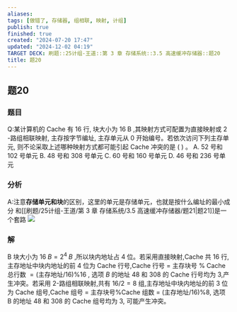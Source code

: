 ```yaml
---
aliases: 
tags: [做错了, 存储器, 组相联, 映射, 计组]
publish: true
finished: true
created: "2024-07-20 17:47"
updated: "2024-12-02 04:19"
TARGET DECK: 刷题::25计组-王道::第 3 章 存储系统::3.5 高速缓冲存储器::题20
title: 题20
---
```

## 题20
### 题目
Q:某计算机的 Cache 有 16 行, 块大小为 ${16}\mathrm{\;B}$ ,其映射方式可配置为直接映射或 2 -路组相联映射, 主存按字节编址, 主存单元从 0 开始编号。若依次访问下列主存单元, 则不论采取上述哪种映射方式都可能引起 Cache 冲突的是 ( ) 。
A. 52 号和 102 号单元 B. 48 号和 308 号单元
C. 60 号和 160 号单元 D. 46 号和 236 号单元
### 分析
A:注意**存储单元和块**的区别，这里的单元是存储单元，也就是按什么编址的最小成分
和[[刷题/25计组-王道/第 3 章 存储系统/3.5 高速缓冲存储器/题21|题21]]是一个套路
![](https://img.hwenyi.live/202408111852546.webp)
### 解
B
块大小为 ${16}\;B = {2}^{4}\;B$ ,所以块内地址占 4 位。若采用直接映射,Cache 共 16 行,主存地址中块内地址的前 4 位为 Cache 行号,Cache 行号 $=$ 主存块号 $\%$ Cache 总行数 $= \left( {\text{主存地址}/{16}}\right) \% {16}$ , 选项 $B$ 的地址 48 和 308 的 Cache 行号均为 3,产生冲突。若采用 2-路组相联映射,共有 ${16}/2 = 8$ 组,主存地址中块内地址的前 3 位为 Cache 组号,Cache 组号 $=$ 主存块号%Cache 组数 $=$ (主存地址/16)%8, 选项 B 的地址 48 和 308 的 Cache 组号均为 3, 可能产生冲突。
<!--ID: 1723725340286-->

